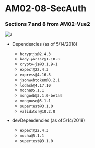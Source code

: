 # AM02-08-SecAuth
### Sections 7 and 8 from AM02-Vue2

![a](../assets/a.png?raw=true)

* Dependencies (as of 5/14/2018)
  * `bcryptjs@2.4.3`
  * `body-parser@1.18.3`
  * `crypto-js@3.1.9-1`
  * `expect@22.4.3`
  * `express@4.16.3`
  * `jsonwebtoken@8.2.1`
  * `lodash@4.17.10`
  * `mocha@5.1.1`
  * `mongodb@3.1.0-beta4`
  * `mongoose@5.1.1`
  * `supertest@3.1.0`
  * `validator@10.2.0`

* devDependencies (as of 5/14/2018)
  * `expect@22.4.3`
  * `mocha@5.1.1`
  * `supertest@3.1.0`
